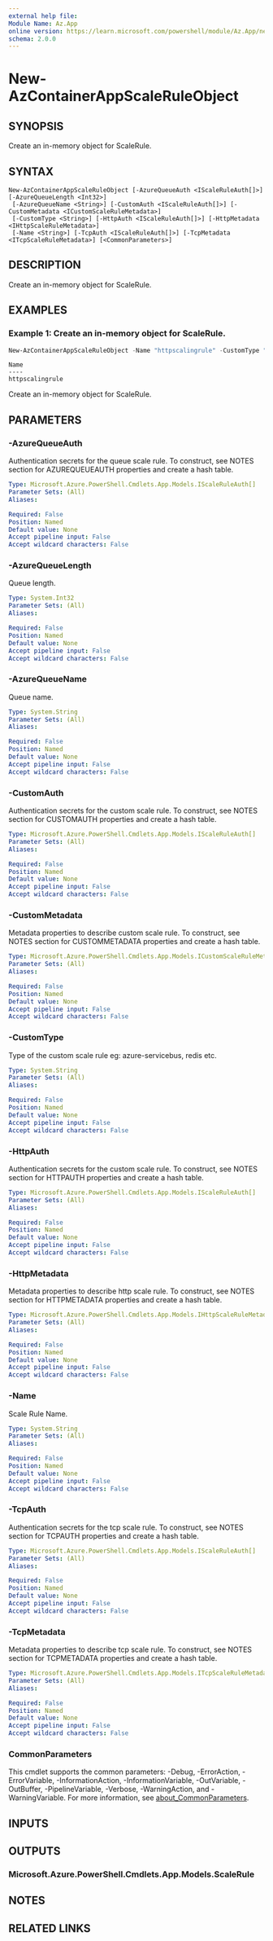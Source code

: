 ```yaml
---
external help file:
Module Name: Az.App
online version: https://learn.microsoft.com/powershell/module/Az.App/new-azcontainerappscaleruleobject
schema: 2.0.0
---
```


# New-AzContainerAppScaleRuleObject

## SYNOPSIS
Create an in-memory object for ScaleRule.

## SYNTAX

```
New-AzContainerAppScaleRuleObject [-AzureQueueAuth <IScaleRuleAuth[]>] [-AzureQueueLength <Int32>]
 [-AzureQueueName <String>] [-CustomAuth <IScaleRuleAuth[]>] [-CustomMetadata <ICustomScaleRuleMetadata>]
 [-CustomType <String>] [-HttpAuth <IScaleRuleAuth[]>] [-HttpMetadata <IHttpScaleRuleMetadata>]
 [-Name <String>] [-TcpAuth <IScaleRuleAuth[]>] [-TcpMetadata <ITcpScaleRuleMetadata>] [<CommonParameters>]
```

## DESCRIPTION
Create an in-memory object for ScaleRule.

## EXAMPLES

### Example 1: Create an in-memory object for ScaleRule.
```powershell
New-AzContainerAppScaleRuleObject -Name "httpscalingrule" -CustomType "http" -AzureQueueLength 30 -AzureQueueName azps-containerapp
```

```output
Name
----
httpscalingrule
```

Create an in-memory object for ScaleRule.

## PARAMETERS

### -AzureQueueAuth
Authentication secrets for the queue scale rule.
To construct, see NOTES section for AZUREQUEUEAUTH properties and create a hash table.

```yaml
Type: Microsoft.Azure.PowerShell.Cmdlets.App.Models.IScaleRuleAuth[]
Parameter Sets: (All)
Aliases:

Required: False
Position: Named
Default value: None
Accept pipeline input: False
Accept wildcard characters: False
```

### -AzureQueueLength
Queue length.

```yaml
Type: System.Int32
Parameter Sets: (All)
Aliases:

Required: False
Position: Named
Default value: None
Accept pipeline input: False
Accept wildcard characters: False
```

### -AzureQueueName
Queue name.

```yaml
Type: System.String
Parameter Sets: (All)
Aliases:

Required: False
Position: Named
Default value: None
Accept pipeline input: False
Accept wildcard characters: False
```

### -CustomAuth
Authentication secrets for the custom scale rule.
To construct, see NOTES section for CUSTOMAUTH properties and create a hash table.

```yaml
Type: Microsoft.Azure.PowerShell.Cmdlets.App.Models.IScaleRuleAuth[]
Parameter Sets: (All)
Aliases:

Required: False
Position: Named
Default value: None
Accept pipeline input: False
Accept wildcard characters: False
```

### -CustomMetadata
Metadata properties to describe custom scale rule.
To construct, see NOTES section for CUSTOMMETADATA properties and create a hash table.

```yaml
Type: Microsoft.Azure.PowerShell.Cmdlets.App.Models.ICustomScaleRuleMetadata
Parameter Sets: (All)
Aliases:

Required: False
Position: Named
Default value: None
Accept pipeline input: False
Accept wildcard characters: False
```

### -CustomType
Type of the custom scale rule
        eg: azure-servicebus, redis etc.

```yaml
Type: System.String
Parameter Sets: (All)
Aliases:

Required: False
Position: Named
Default value: None
Accept pipeline input: False
Accept wildcard characters: False
```

### -HttpAuth
Authentication secrets for the custom scale rule.
To construct, see NOTES section for HTTPAUTH properties and create a hash table.

```yaml
Type: Microsoft.Azure.PowerShell.Cmdlets.App.Models.IScaleRuleAuth[]
Parameter Sets: (All)
Aliases:

Required: False
Position: Named
Default value: None
Accept pipeline input: False
Accept wildcard characters: False
```

### -HttpMetadata
Metadata properties to describe http scale rule.
To construct, see NOTES section for HTTPMETADATA properties and create a hash table.

```yaml
Type: Microsoft.Azure.PowerShell.Cmdlets.App.Models.IHttpScaleRuleMetadata
Parameter Sets: (All)
Aliases:

Required: False
Position: Named
Default value: None
Accept pipeline input: False
Accept wildcard characters: False
```

### -Name
Scale Rule Name.

```yaml
Type: System.String
Parameter Sets: (All)
Aliases:

Required: False
Position: Named
Default value: None
Accept pipeline input: False
Accept wildcard characters: False
```

### -TcpAuth
Authentication secrets for the tcp scale rule.
To construct, see NOTES section for TCPAUTH properties and create a hash table.

```yaml
Type: Microsoft.Azure.PowerShell.Cmdlets.App.Models.IScaleRuleAuth[]
Parameter Sets: (All)
Aliases:

Required: False
Position: Named
Default value: None
Accept pipeline input: False
Accept wildcard characters: False
```

### -TcpMetadata
Metadata properties to describe tcp scale rule.
To construct, see NOTES section for TCPMETADATA properties and create a hash table.

```yaml
Type: Microsoft.Azure.PowerShell.Cmdlets.App.Models.ITcpScaleRuleMetadata
Parameter Sets: (All)
Aliases:

Required: False
Position: Named
Default value: None
Accept pipeline input: False
Accept wildcard characters: False
```

### CommonParameters
This cmdlet supports the common parameters: -Debug, -ErrorAction, -ErrorVariable, -InformationAction, -InformationVariable, -OutVariable, -OutBuffer, -PipelineVariable, -Verbose, -WarningAction, and -WarningVariable. For more information, see [about_CommonParameters](http://go.microsoft.com/fwlink/?LinkID=113216).

## INPUTS

## OUTPUTS

### Microsoft.Azure.PowerShell.Cmdlets.App.Models.ScaleRule

## NOTES

## RELATED LINKS

